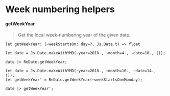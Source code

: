 # Week numbering helpers

#### getWeekYear

> Get the local week-numbering year of the given date.

`let getWeekYear: (~weekStartsOn: day=?, Js.Date.t) => float`

```reason
let date = Js.Date.makeWithYMD(~year=2018., ~month=4., ~date=10., ());

date |> ReDate.getWeekYear;
```

```reason
let date = Js.Date.makeWithYMD(~year=2018., ~month=10., ~date=14., ());
let getWeekYear' = ReDate.getWeekYear(~weekStartsOn=Monday);

date |> getWeekYear';
```
